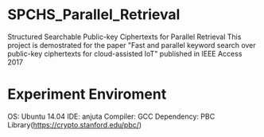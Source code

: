 # SPCHS_Parallel_Retrieval
Structured Searchable Public-key Ciphertexts for Parallel Retrieval
This project is demostrated for the paper "Fast and parallel keyword search over public-key ciphertexts for cloud-assisted IoT" published in IEEE Access 2017
# Experiment Enviroment
OS: Ubuntu 14.04
IDE: anjuta
Compiler: GCC
Dependency: PBC Library(https://crypto.stanford.edu/pbc/)
